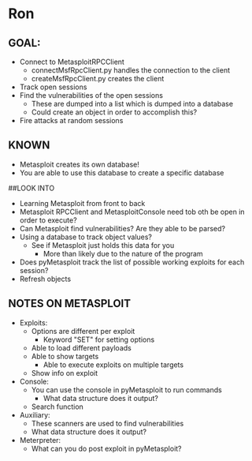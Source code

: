 # Ron

## GOAL:
+ Connect to MetasploitRPCClient
    - connectMsfRpcClient.py handles the connection to the client
    - createMsfRpcClient.py creates the client
+ Track open sessions
+ Find the vulnerabilities of the open sessions
    - These are dumped into a list which is dumped into a database
    - Could create an object in order to accomplish this?
+ Fire attacks at random sessions

## KNOWN
+ Metasploit creates its own database!
+ You are able to use this database to create a specific database

##LOOK INTO
+ Learning Metasploit from front to back
+ Metasploit RPCClient and MetasploitConsole need tob oth be open in order to execute?
+ Can Metasploit find vulnerabilities? Are they able to be parsed?
+ Using a database to track object values?
    - See if Metasploit just holds this data for you
        * More than likely due to the nature of the program
+ Does pyMetasploit track the list of possible working exploits for each session?
+ Refresh objects

## NOTES ON METASPLOIT
+ Exploits:
    - Options are different per exploit
        * Keyword "SET" for setting options
    - Able to load different payloads
    - Able to show targets
        * Able to execute exploits on multiple targets
    - Show info on exploit
+ Console:
    - You can use the console in pyMetasploit to run commands
        * What data structure does it output?
    - Search function
+ Auxiliary:
    - These scanners are used to find vulnerabilities
    - What data structure does it output?
+ Meterpreter:
    - What can you do post exploit in pyMetasploit?